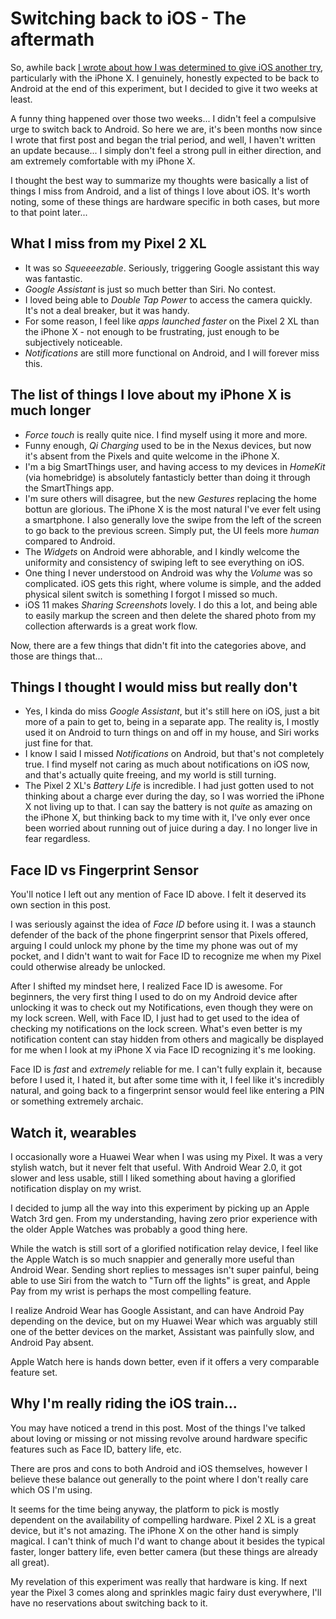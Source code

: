 # Switching back to iOS - The aftermath

So, awhile back [I wrote about how I was determined to give iOS another try](https://redth.codes/from-ios-to-android-and-back-again/), particularly with the iPhone X. I genuinely, honestly expected to be back to Android at the end of this experiment, but I decided to give it two weeks at least.

A funny thing happened over those two weeks... I didn't feel a compulsive urge to switch back to Android. So here we are, it's been months now since I wrote that first post and began the trial period, and well, I haven't written an update because... I simply don't feel a strong pull in either direction, and am extremely comfortable with my iPhone X.

I thought the best way to summarize my thoughts were basically a list of things I miss from Android, and a list of things I love about iOS. It's worth noting, some of these things are hardware specific in both cases, but more to that point later...

What I miss from my Pixel 2 XL
------------------------------

*   It was so _Squeeeezable_. Seriously, triggering Google assistant this way was fantastic.
*   _Google Assistant_ is just so much better than Siri. No contest.
*   I loved being able to _Double Tap Power_ to access the camera quickly. It's not a deal breaker, but it was handy.
*   For some reason, I feel like _apps launched faster_ on the Pixel 2 XL than the iPhone X - not enough to be frustrating, just enough to be subjectively noticeable.
*   _Notifications_ are still more functional on Android, and I will forever miss this.

The list of things I love about my iPhone X is much longer
----------------------------------------------------------

*   _Force touch_ is really quite nice. I find myself using it more and more.
*   Funny enough, _Qi Charging_ used to be in the Nexus devices, but now it's absent from the Pixels and quite welcome in the iPhone X.
*   I'm a big SmartThings user, and having access to my devices in _HomeKit_ (via homebridge) is absolutely fantasticly better than doing it through the SmartThings app.
*   I'm sure others will disagree, but the new _Gestures_ replacing the home bottun are glorious. The iPhone X is the most natural I've ever felt using a smartphone. I also generally love the swipe from the left of the screen to go back to the previous screen. Simply put, the UI feels more _human_ compared to Android.
*   The _Widgets_ on Android were abhorable, and I kindly welcome the uniformity and consistency of swiping left to see everything on iOS.
*   One thing I never understood on Android was why the _Volume_ was so complicated. iOS gets this right, where volume is simple, and the added physical silent switch is something I forgot I missed so much.
*   iOS 11 makes _Sharing Screenshots_ lovely. I do this a lot, and being able to easily markup the screen and then delete the shared photo from my collection afterwards is a great work flow.

Now, there are a few things that didn't fit into the categories above, and those are things that...

Things I thought I would miss but really don't
----------------------------------------------

*   Yes, I kinda do miss _Google Assistant_, but it's still here on iOS, just a bit more of a pain to get to, being in a separate app. The reality is, I mostly used it on Android to turn things on and off in my house, and Siri works just fine for that.
*   I know I said I missed _Notifications_ on Android, but that's not completely true. I find myself not caring as much about notifications on iOS now, and that's actually quite freeing, and my world is still turning.
*   The Pixel 2 XL's _Battery Life_ is incredible. I had just gotten used to not thinking about a charge ever during the day, so I was worried the iPhone X not living up to that. I can say the battery is not _quite_ as amazing on the iPhone X, but thinking back to my time with it, I've only ever once been worried about running out of juice during a day. I no longer live in fear regardless.

Face ID vs Fingerprint Sensor
-----------------------------

You'll notice I left out any mention of Face ID above. I felt it deserved its own section in this post.

I was seriously against the idea of _Face ID_ before using it. I was a staunch defender of the back of the phone fingerprint sensor that Pixels offered, arguing I could unlock my phone by the time my phone was out of my pocket, and I didn't want to wait for Face ID to recognize me when my Pixel could otherwise already be unlocked.

After I shifted my mindset here, I realized Face ID is awesome. For beginners, the very first thing I used to do on my Android device after unlocking it was to check out my Notifications, even though they were on my lock screen. Well, with Face ID, I just had to get used to the idea of checking my notifications on the lock screen. What's even better is my notification content can stay hidden from others and magically be displayed for me when I look at my iPhone X via Face ID recognizing it's me looking.

Face ID is _fast_ and _extremely_ reliable for me. I can't fully explain it, because before I used it, I hated it, but after some time with it, I feel like it's incredibly natural, and going back to a fingerprint sensor would feel like entering a PIN or something extremely archaic.

Watch it, wearables
-------------------

I occasionally wore a Huawei Wear when I was using my Pixel. It was a very stylish watch, but it never felt that useful. With Android Wear 2.0, it got slower and less usable, still I liked something about having a glorified notification display on my wrist.

I decided to jump all the way into this experiment by picking up an Apple Watch 3rd gen. From my understanding, having zero prior experience with the older Apple Watches was probably a good thing here.

While the watch is still sort of a glorified notification relay device, I feel like the Apple Watch is so much snappier and generally more useful than Android Wear. Sending short replies to messages isn't super painful, being able to use Siri from the watch to "Turn off the lights" is great, and Apple Pay from my wrist is perhaps the most compelling feature.

I realize Android Wear has Google Assistant, and can have Android Pay depending on the device, but on my Huawei Wear which was arguably still one of the better devices on the market, Assistant was painfully slow, and Android Pay absent.

Apple Watch here is hands down better, even if it offers a very comparable feature set.

Why I'm really riding the iOS train...
--------------------------------------

You may have noticed a trend in this post. Most of the things I've talked about loving or missing or not missing revolve around hardware specific features such as Face ID, battery life, etc.

There are pros and cons to both Android and iOS themselves, however I believe these balance out generally to the point where I don't really care which OS I'm using.

It seems for the time being anyway, the platform to pick is mostly dependent on the availability of compelling hardware. Pixel 2 XL is a great device, but it's not amazing. The iPhone X on the other hand is simply magical. I can't think of much I'd want to change about it besides the typical faster, longer battery life, even better camera (but these things are already all great).

My revelation of this experiment was really that hardware is king. If next year the Pixel 3 comes along and sprinkles magic fairy dust everywhere, I'll have no reservations about switching back to it.